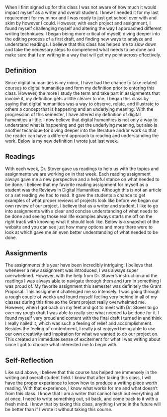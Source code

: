   When I first signed up for this class I was not aware of how much it would impact myself as a writer and overall student. I knew I needed it for my last requirement for my minor and I was ready to just get school over with and skim by however I could. However, with each project and assignment, I found myself challenging myself and altering the way I approached different writing techniques. I began being more critical of myself, diving deeper into the editing process of a first draft, and finding new ways to analyze and understand readings. I believe that this class has helped me to slow down and take the necessary steps to comprehend what needs to be done and make sure that I am writing in a way that will get my point across effectively. 

## Definition
Since digital humanities is my minor, I have had the chance to take related courses to digital humanities and form my definition prior to entering this class. However, the more I study the term and take part in assignments that involve it, my definition gets a little clearer to me. I began this class by saying that digital humanities was a way to observe, relate, and illustrate to others a concept that is happening and an underlying meaning. With the progression of this semester, I have altered my definition of digital humanities a little. I now believe that digital humanities is not only a way to understand what is happening and get the underlying meaning, but also is another technique for diving deeper into the literature and/or work so that the reader can have a different approach to reading and understanding the work. Below is my new definition I wrote just last week. 

## Readings
With each week, Dr. Stover gave us readings to help us with the topics and assignments we are working on in that week. Each reading assignment always gave me a new perspective and a helpful stance on what needed to be done. I believe that my favorite reading assignment for myself as a student was the Reviews in Digital Humanities. Although this is not an article or a set reading we had to read. It gave the students a chance to get examples of what proper reviews of projects look like before we began our own review of our project. I believe that as a writer and student, I like to go into assignments with a clear and concise understanding of what needs to be done and seeing those real life examples always starts me off on the right track with knowing what it should look like. Below is a snapshot of the website and you can see just how many options and more there were to look at which gave me an even better understanding of what needed to be done. 

## Assignments
The assignments this year have been incredibly intriguing. I believe that whenever a new assignment was introduced, I was always super overwhelmed. However, with the help from Dr. Stover’s instruction and the readings I was always able to navigate through them and turn in something I was proud of. My favorite assignment this semester was definitely the Grant Proposal. This assignment challenged me so intensely. I was going through a rough couple of weeks and found myself feeling very behind in all of my classes during this time so the Grant project really overwhelmed me. However, when I got back on my feet and got to meet with Dr. Stover to go over my rough draft I was able to really see what needed to be done for it. I found myself very proud and content with the final draft I turned in and think I really nailed it, which was such a feeling of relief and accomplishment. Besides the feeling of contentment, I really just enjoyed being able to use our own creativity and inspiration for what we wanted to do our project on. This created an immediate sense of excitement for what I was writing about since I got to choose what interested me to begin with. 

## Self-Reflection
Like said above, I believe that this course has helped me immensely in the writing and overall student field. I know that after taking this class, I will have the proper experience to know how to produce a writing piece worth reading. With that experience, I know what works for me and what doesn’t from this class. I know that I am a writer that cannot hash out everything all at once, I need to write something out, sit back, and come back to it with a fresh mind. I know that by taking this class, anything I write in the future will be better than if I wrote it without taking this course. 

